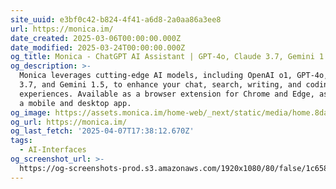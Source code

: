 ```yaml
---
site_uuid: e3bf0c42-b824-4f41-a6d8-2a0aa86a3ee8
url: https://monica.im/
date_created: 2025-03-06T00:00:00.000Z
date_modified: 2025-03-24T00:00:00.000Z
og_title: Monica - ChatGPT AI Assistant | GPT-4o, Claude 3.7, Gemini 1.5
og_description: >-
  Monica leverages cutting-edge AI models, including OpenAI o1, GPT-4o, Claude
  3.7, and Gemini 1.5, to enhance your chat, search, writing, and coding
  experiences. Available as a browser extension for Chrome and Edge, as well as
  a mobile and desktop app.
og_image: https://assets.monica.im/home-web/_next/static/media/home.8dacd426.jpg
og_url: https://monica.im/
og_last_fetch: '2025-04-07T17:38:12.670Z'
tags:
  - AI-Interfaces
og_screenshot_url: >-
  https://og-screenshots-prod.s3.amazonaws.com/1920x1080/80/false/1c65835f0da55e743d4e057dc9a80c103d0ecb64699a4dfe9fc2b3a96559ac5b.jpeg
---
```


